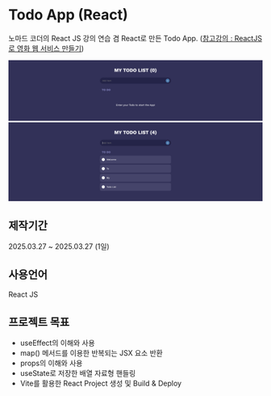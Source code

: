 # Todo App (React)

노마드 코더의 React JS 강의 연습 겸 React로 만든 Todo App. ([참고강의 : ReactJS로 영화 웹 서비스 만들기](https://nomadcoders.co/react-for-beginners))

<img src="./example(empty).png" />
<img src="./example(filled).png" />

## 제작기간

2025.03.27 ~ 2025.03.27 (1일)

## 사용언어

React JS

## 프로젝트 목표

- useEffect의 이해와 사용
- map() 메서드를 이용한 반복되는 JSX 요소 반환
- props의 이해와 사용
- useState로 저장한 배열 자료형 핸들링
- Vite를 활용한 React Project 생성 및 Build & Deploy
